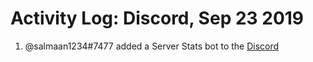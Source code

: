 # Activity Log: Discord, Sep 23 2019

1. @salmaan1234#7477 added a Server Stats bot to the [Discord](https://discord.gg/xKzCf9f)
